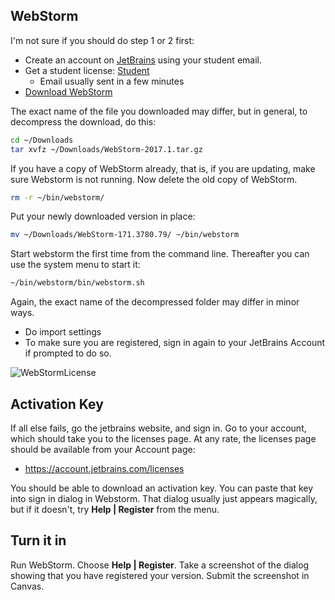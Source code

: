 ## WebStorm

I'm not sure if you should do step 1 or 2 first:

- Create an account on [JetBrains](https://account.jetbrains.com/login) using your student email.
- Get a student license: [Student](https://www.jetbrains.com/shop/eform/students)
  - Email usually sent in a few minutes
- [Download WebStorm](https://www.jetbrains.com/webstorm/)

The exact name of the file you downloaded may differ, but in general, to decompress the download, do this:

```bash
cd ~/Downloads
tar xvfz ~/Downloads/WebStorm-2017.1.tar.gz
```

If you have a copy of WebStorm already, that is, if you are updating, make sure Webstorm is not running. Now delete the old copy of WebStorm.

```bash
rm -r ~/bin/webstorm/
```

Put your newly downloaded version in place:

```bash
mv ~/Downloads/WebStorm-171.3780.79/ ~/bin/webstorm
```

Start webstorm the first time from the command line. Thereafter you can use the system menu to start it:

```bash
~/bin/webstorm/bin/webstorm.sh
```

Again, the exact name of the decompressed folder may differ in minor ways.

- Do import settings
- To make sure you are registered, sign in again to your JetBrains Account if prompted to do so.

![WebStormLicense](https://s3.amazonaws.com/bucket01.elvenware.com/images/WebStormLicense.png)

## Activation Key

If all else fails, go the jetbrains website, and sign in. Go to your account, which should take you to the licenses page. At any rate, the licenses page should be available from your Account page:

- <https://account.jetbrains.com/licenses>

You should be able to download an activation key. You can paste that key into sign in dialog in Webstorm. That dialog usually just appears magically, but if it doesn't, try **Help | Register** from the menu.

## Turn it in

Run WebStorm. Choose **Help | Register**. Take a screenshot of the dialog showing that you have registered your version. Submit the screenshot in Canvas.
